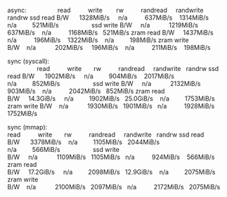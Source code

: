 async:
                  read          write        rw          randread     randwrite   randrw
ssd read B/W      1328MiB/s     n/a          637MiB/s    1314MiB/s    n/a         521MiB/s                   
ssd write B/W     n/a           1219MiB/s    637MiB/s    n/a          1168MiB/s   521MiB/s
zram read B/W     1437MiB/s     n/a          196MiB/s    1322MiB/s    n/a         198MiB/s
zram write B/W    n/a           202MiB/s     196MiB/s    n/a          211MiB/s    198MiB/s



sync (syscall):
                  read          write       rw          randread     randwrite   randrw
ssd read B/W      1902MiB/s     n/a         904MiB/s    2017MiB/s    n/a         852MiB/s                   
ssd write B/W     n/a           2132MiB/s   903MiB/s    n/a          2042MiB/s   852MiB/s
zram read B/W     14.3GiB/s     n/a         1902MiB/s   25.0GiB/s    n/a         1753MiB/s
zram write B/W    n/a           1930MiB/s   1901MiB/s   n/a          1928MiB/s   1752MiB/s



sync (mmap):
                  read          write       rw          randread     randwrite   randrw
ssd read B/W      3378MiB/s     n/a         1105MiB/s   2044MiB/s    n/a         566MiB/s                   
ssd write B/W     n/a           1109MiB/s   1105MiB/s   n/a          924MiB/s    566MiB/s 
zram read B/W     17.2GiB/s     n/a         2098MiB/s   12.9GiB/s    n/a         2075MiB/s
zram write B/W    n/a           2100MiB/s   2097MiB/s   n/a          2172MiB/s   2075MiB/s